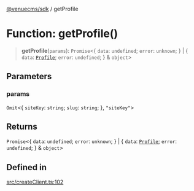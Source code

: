 [@venuecms/sdk](../wiki/Home) / getProfile

# Function: getProfile()

> **getProfile**(`params`): `Promise`\<\{ `data`: `undefined`; `error`: `unknown`; \} \| \{ `data`: [`Profile`](../wiki/TypeAlias.Profile); `error`: `undefined`; \} & `object`\>

## Parameters

### params

`Omit`\<\{ `siteKey`: `string`; `slug`: `string`; \}, `"siteKey"`\>

## Returns

`Promise`\<\{ `data`: `undefined`; `error`: `unknown`; \} \| \{ `data`: [`Profile`](../wiki/TypeAlias.Profile); `error`: `undefined`; \} & `object`\>

## Defined in

[src/createClient.ts:102](https://github.com/venuecms/sdk/blob/237fa033828e8f78d40380a5c39f6cf5abc00484/src/createClient.ts#L102)
